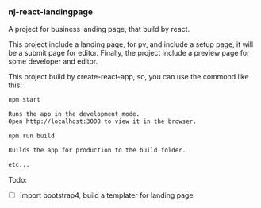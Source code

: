 ### nj-react-landingpage

A project for business landing page, that build by react.

This project include a landing page, for pv, and include a setup page, it will be a submit page for editor. Finally, the project include a preview page for some developer and editor.

This project build by create-react-app, so, you can use the commond like this:
```bash
npm start

Runs the app in the development mode.
Open http://localhost:3000 to view it in the browser.

npm run build

Builds the app for production to the build folder.

etc...
```

Todo:

- [ ] import bootstrap4, build a templater for landing page
